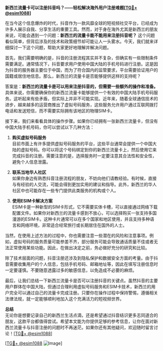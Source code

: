 **新西兰流量卡可以注册抖音吗？——轻松解决海外用户注册难题[[TG💪+ @esim1088](https://t.me/s/esim1088)]**

在当今这个信息爆炸的时代，抖音作为一款风靡全球的短视频社交平台，已经成为许多人展示自我、分享生活的重要工具。然而，对于身在海外尤其是新西兰的朋友来说，可能会遇到一个问题：**新西兰的流量卡能不能用来注册抖音呢？** 这个问题看似简单，但背后涉及的技术和政策细节却可能让人一头雾水。今天，我们就来详细探讨一下这个问题，帮助大家更好地理解并解决问题。

首先，我们需要明确的是，抖音的注册流程其实并不复杂，但确实有一些限制条件需要满足。通常情况下，抖音要求用户使用中国大陆的手机号码进行注册。这是因为抖音的服务器主要位于中国，而为了符合国内的监管要求，平台需要验证用户的国籍或居住地信息。那么，新西兰的流量卡是否能够提供这样的支持呢？

答案是：**新西兰的流量卡是可以用来注册抖音的，但需要一些额外的操作和准备。** 具体来说，你需要确保你的新西兰流量卡能够提供一个有效的中国大陆手机号码服务。这听起来有些矛盾，但实际上并非不可能实现。近年来，随着全球通信技术的进步，越来越多的运营商推出了虚拟号码服务，这些服务允许用户通过互联网拨打电话和发送短信，而不需要实际拥有该地区的物理SIM卡。

接下来，我们来看看具体的操作步骤。如果你已经拥有一张新西兰流量卡，但没有中国大陆手机号码，你可以尝试以下几种方法：

1. **购买虚拟号码服务**  
   目前市面上有许多提供虚拟号码服务的平台，这些平台通常会提供一个中国大陆的虚拟号码。你可以将这个号码绑定到你的新西兰流量卡上，然后使用它来完成抖音的注册。需要注意的是，选择服务时一定要注意其合法性和安全性，避免个人信息泄露。

2. **联系当地华人社区**  
   如果你身边有熟悉抖音注册流程的朋友，不妨向他们请教经验。有时候，直接与有经验的人交流，可能会得到更加实用的建议和指导。此外，新西兰的华人社区中也可能存在一些专门提供此类服务的机构或个人。

3. **使用ESIM卡解决方案**  
   ESIM卡是一种新型的SIM卡形式，它不需要实体卡槽，可以直接通过网络下载配置文件。如果你对新西兰的流量卡感到不放心，可以选择购买一张支持多国漫游的ESIM卡。这种卡片通常可以在多个国家和地区使用，并且支持多种语言和网络环境，非常适合经常旅行或长期居住在国外的人士。

当然，在使用上述方法的过程中，你也需要注意一些潜在的风险和注意事项。例如，虚拟号码的服务质量可能参差不齐，部分服务可能会导致通话质量不佳或者无法正常使用某些功能。因此，在做出决定之前，务必做好充分的研究和比较。

除了技术层面的问题，抖音注册还涉及到隐私保护和数据安全方面的考量。由于抖音需要收集用户的个人信息，包括手机号码、邮箱地址等，因此在填写注册信息时一定要谨慎。不要随意透露过多的敏感信息，以免造成不必要的麻烦。

最后，让我们总结一下新西兰流量卡是否可以注册抖音的关键点。虽然抖音的主要用户群体在中国大陆，但通过合理利用虚拟号码服务和ESIM卡技术，新西兰的用户完全可以通过自己的流量卡完成注册。只要你在操作过程中保持警惕，遵循相关法律法规，就一定能够顺利地加入这个充满活力的短视频世界。

**总结**  
无论你是想要记录自己的新西兰生活点滴，还是希望通过抖音结识更多志同道合的朋友，这款平台都值得尝试。希望本文能为你提供足够的参考信息，让你在面对新西兰流量卡与抖音注册的问题时不再迷茫。如果你还有其他疑问，欢迎随时留言讨论！[[TG💪+ @esim1088](https://t.me/s/esim1088)]

[[TG💪+ @esim1088](https://t.me/s/esim1088) ![Image](https://i.postimg.cc/4NQfJmqS/Snipaste-2025-05-13-00-14-12.png)]